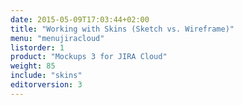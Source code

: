 ```yaml
---
date: 2015-05-09T17:03:44+02:00
title: "Working with Skins (Sketch vs. Wireframe)"
menu: "menujiracloud"
listorder: 1
product: "Mockups 3 for JIRA Cloud"
weight: 85
include: "skins"
editorversion: 3
---
```

